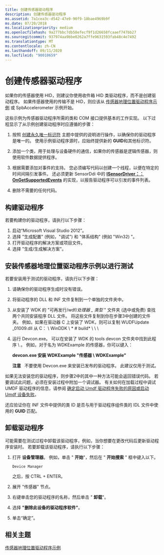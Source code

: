 ```yaml
---
title: 创建传感器驱动程序
description: 创建传感器驱动程序
ms.assetid: 7a1cea3c-d542-47e9-90f9-18bae4969b9f
ms.date: 07/20/2018
ms.localizationpriority: medium
ms.openlocfilehash: 9a277bbc7db58efecf9f1d26658fcaaef747bb27
ms.sourcegitcommit: 937974aa9bbe0262a7ffe9631593fab48c4e7492
ms.translationtype: MT
ms.contentlocale: zh-CN
ms.lasthandoff: 09/11/2020
ms.locfileid: "90010659"
---
```

# <a name="creating-a-sensor-driver"></a>创建传感器驱动程序


如果你的传感器使用 HID，则建议你使用收件箱 HID 类驱动程序，而不是创建驱动程序。 如果传感器使用的传输不是 HID，则应该从 [传感器地理位置驱动程序示例](../gnss/sensors-geolocation-driver-sample.md) 或 SpbAccelerometer 示例开始。

这些示例为传感器驱动程序所需的类和 COM 接口提供基本的工作实现。 以下过程显示了从示例创建驱动程序时应遵循的步骤：

1.  按照 [创建永久唯一标识符](creating-a-persistent-unique-identifier.md) 主题中提供的说明进行操作，以确保你的驱动程序是唯一的。 使用示例驱动程序源时，应始终提供新的 **GUID**和其他标识符。

2.  添加一个类，用于处理与设备硬件的通信，如果你的传感器是逻辑传感器，则使用软件数据提供程序。

3.  根据需要添加对事件的支持。 您必须编写代码以创建一个线程，以便在特定的时间间隔引发事件。 还必须更新 SensorDdi 中的 [**ISensorDriver：： OnGetSupportedEvents**](/windows-hardware/drivers/ddi/sensorsclassextension/nf-sensorsclassextension-isensordriver-ongetsupportedevents) 的实现，以报告驱动程序可以引发的事件列表。

4.  删除不需要的任何代码。

## <a name="build-the-driver"></a>构建驱动程序

若要构建你的驱动程序，请执行以下步骤：

1.  启动“Microsoft Visual Studio 2012”。
2.  选择 "生成配置" (例如，"调试") 和 "体系结构" (例如 "Win32) "。
3.  打开驱动程序的解决方案或项目文件。
4.  选择 "生成/生成解决方案"。

## <a name="install-the-sensors-geolocation-driver-sample-for-testing"></a>安装传感器地理位置驱动程序示例以进行测试

若要安装用于测试的驱动程序，请执行以下步骤：

1.  请确保你的驱动程序生成时没有错误。

2.  将驱动程序的 DLL 和 INF 文件复制到一个单独的文件夹中。

3.  从安装了 WDK 的 "可再发行/wdf/*处理器 \_ 类型* " 文件夹 (选中或免费) 查找两个共同安装程序 DLL 文件。 将这些文件复制到你在步骤3中创建的文件夹。 例如，如果在驱动器 C 上安装了 WDK，则可以复制 WUDFUpdate \_01009.dll 从 C： \\ WinDDK \\ * \# build* \\ \\ \\

4.  运行 Devcon.exe。 可以在安装了 WDK 的 tools devcon 文件夹中找到此程序 \\ 。 例如，对于名为 WDKExample 的传感器，你可以键入：

    **devcon.exe 安装 WDKExample "传感器 \\ WDKExample"**

    **注意**   不要使用 Devcon.exe 来安装已发布的驱动程序。 此建议仅用于测试。

     

如果无法安装您的驱动程序，则步骤2中的其中一种方法可能会返回错误代码。 若要调试此问题，必须在安装过程中附加一个调试器。 有关如何在加载过程中调试 UMDF 驱动程序的信息，请参阅 [确定启动 Umdf 驱动程序失败的原因或启动 Umdf 设备失败](../wdf/determining-why-the-umdf-driver-fails-to-load-or-the-umdf-device-fails.md)。

还应验证你在 INF 文件中提供的类 ID 是否与用于驱动程序组件类的 IDL 文件中使用的 **GUID** 匹配。

## <a name="uninstalling-the-driver"></a>卸载驱动程序

可能需要在测试过程中卸载该驱动程序，例如，当你想要在更改代码后更新驱动程序安装时。 若要卸载该驱动程序，请执行以下步骤：

1.  打开 **设备管理器**。 例如，单击 " **开始**"，然后在 " **开始搜索** " 框中键入以下。

    ``` syntax
    Device Manager
    ```

    之后，按 CTRL + ENTER。

2.  展开 "传感器" 节点。

3.  右键单击您的驱动程序的名称，然后单击 " **卸载**"。

4.  选择 **"删除此设备的驱动程序软件"**。

5.  单击“确定”。 

## <a name="related-topics"></a>相关主题
[传感器地理位置驱动程序示例](../gnss/sensors-geolocation-driver-sample.md)
